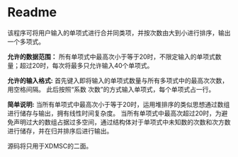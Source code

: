 # Readme
该程序可将用户输入的单项式进行合并同类项，并按次数由大到小进行排序，输出一个多项式。  

**允许的数据范围：**
所有单项式中最高次小于等于20时，不限定输入的单项式数量；超过20时，每次将最多只允许输入40个单项式。  

**允许的输入格式:**
首先键入即将输入的单项式数量与所有多项式中的最高次次数，用空格间隔。
此后按照“系数 次数”的方式输入单项式，每个单项式占一行。  

**简单说明:**
当所有单项式中最高次小于等于20时，运用堆排序的类似思想通过数组进行储存与输出，拥有线性时间复杂度。
当所有单项式中最高次超过20时，为避免声明过大的数组占据过多空间，通过结构体对于单项式中未知数的次数和次方数进行储存，并在归并排序后进行输出。

源码将只用于XDMSC的二面。
